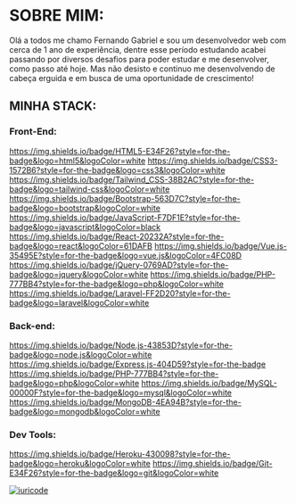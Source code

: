 # SOBRE MIM:
Olá a todos me chamo Fernando Gabriel e sou um desenvolvedor web com cerca de 1 ano de experiência, dentre esse período estudando acabei passando por diversos desafios para poder estudar e me desenvolver, como passo até hoje. Mas não desisto e continuo me desenvolvendo de cabeça erguida e em busca de uma oportunidade de crescimento!

## MINHA STACK:


### Front-End:
https://img.shields.io/badge/HTML5-E34F26?style=for-the-badge&logo=html5&logoColor=white
https://img.shields.io/badge/CSS3-1572B6?style=for-the-badge&logo=css3&logoColor=white
https://img.shields.io/badge/Tailwind_CSS-38B2AC?style=for-the-badge&logo=tailwind-css&logoColor=white
https://img.shields.io/badge/Bootstrap-563D7C?style=for-the-badge&logo=bootstrap&logoColor=white
https://img.shields.io/badge/JavaScript-F7DF1E?style=for-the-badge&logo=javascript&logoColor=black
https://img.shields.io/badge/React-20232A?style=for-the-badge&logo=react&logoColor=61DAFB
https://img.shields.io/badge/Vue.js-35495E?style=for-the-badge&logo=vue.js&logoColor=4FC08D
https://img.shields.io/badge/jQuery-0769AD?style=for-the-badge&logo=jquery&logoColor=white
https://img.shields.io/badge/PHP-777BB4?style=for-the-badge&logo=php&logoColor=white
https://img.shields.io/badge/Laravel-FF2D20?style=for-the-badge&logo=laravel&logoColor=white

### Back-end:
https://img.shields.io/badge/Node.js-43853D?style=for-the-badge&logo=node.js&logoColor=white
https://img.shields.io/badge/Express.js-404D59?style=for-the-badge
https://img.shields.io/badge/PHP-777BB4?style=for-the-badge&logo=php&logoColor=white
https://img.shields.io/badge/MySQL-00000F?style=for-the-badge&logo=mysql&logoColor=white
https://img.shields.io/badge/MongoDB-4EA94B?style=for-the-badge&logo=mongodb&logoColor=white

### Dev Tools:
https://img.shields.io/badge/Heroku-430098?style=for-the-badge&logo=heroku&logoColor=white
https://img.shields.io/badge/Git-E34F26?style=for-the-badge&logo=git&logoColor=white

[![iuricode](https://github-readme-stats.vercel.app/api/top-langs/?username=gabriel-oll&hide=html&layout=compact&theme=default)](https://github.com/anuraghazra/github-readme-stats)
